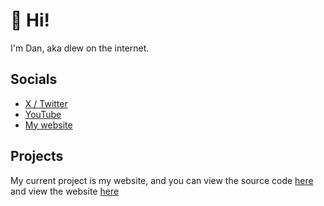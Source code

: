 # 👋 Hi!
I'm Dan, aka dlew on the internet.

## Socials
- [X / Twitter](https://www.twitter.com/dleww)
- [YouTube](https://www.youtube.com/@dlewdev)
- [My website](http://www.dlew.is)

## Projects
My current project is my website, and you can view the source code [here](https://www.github.com/d-lew/dlew.is) and view the website [here](http://www.dlew.is)
